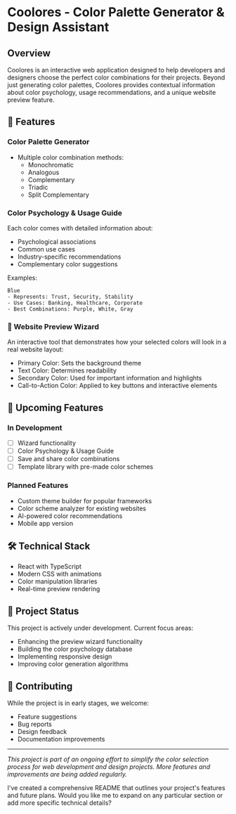 # Coolores - Color Palette Generator & Design Assistant

## Overview

Coolores is an interactive web application designed to help developers and designers choose the perfect color combinations for their projects. Beyond just generating color palettes, Coolores provides contextual information about color psychology, usage recommendations, and a unique website preview feature.

## 🎨 Features

### Color Palette Generator

- Multiple color combination methods:
  - Monochromatic
  - Analogous
  - Complementary
  - Triadic
  - Split Complementary

### Color Psychology & Usage Guide

Each color comes with detailed information about:

- Psychological associations
- Common use cases
- Industry-specific recommendations
- Complementary color suggestions

Examples:

```
Blue
- Represents: Trust, Security, Stability
- Use Cases: Banking, Healthcare, Corporate
- Best Combinations: Purple, White, Gray
```

### 🌟 Website Preview Wizard

An interactive tool that demonstrates how your selected colors will look in a real website layout:

- Primary Color: Sets the background theme
- Text Color: Determines readability
- Secondary Color: Used for important information and highlights
- Call-to-Action Color: Applied to key buttons and interactive elements

## 🚀 Upcoming Features

### In Development

<!-- - [ ] Color accessibility checker (WCAG compliance) -->

- [ ] Wizard functionality
- [ ] Color Psychology & Usage Guide
- [ ] Save and share color combinations
- [ ] Template library with pre-made color schemes

### Planned Features

- Custom theme builder for popular frameworks
- Color scheme analyzer for existing websites
- AI-powered color recommendations
- Mobile app version

## 🛠️ Technical Stack

- React with TypeScript
- Modern CSS with animations
- Color manipulation libraries
- Real-time preview rendering

## 🎯 Project Status

This project is actively under development. Current focus areas:

- Enhancing the preview wizard functionality
- Building the color psychology database
- Implementing responsive design
- Improving color generation algorithms

## 📝 Contributing

While the project is in early stages, we welcome:

- Feature suggestions
- Bug reports
- Design feedback
- Documentation improvements
<!--

## 🔗 Resources

- [Color Theory Basics](https://example.com)
- [Design Guidelines](https://example.com)
- [Accessibility Standards](https://example.com) -->

---

_This project is part of an ongoing effort to simplify the color selection process for web development and design projects. More features and improvements are being added regularly._

I've created a comprehensive README that outlines your project's features and future plans. Would you like me to expand on any particular section or add more specific technical details?
